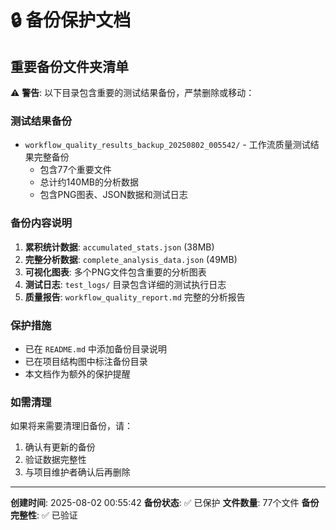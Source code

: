 # 🔒 备份保护文档

## 重要备份文件夹清单

⚠️ **警告**: 以下目录包含重要的测试结果备份，严禁删除或移动：

### 测试结果备份
- `workflow_quality_results_backup_20250802_005542/` - 工作流质量测试结果完整备份
  - 包含77个重要文件
  - 总计约140MB的分析数据
  - 包含PNG图表、JSON数据和测试日志

### 备份内容说明
1. **累积统计数据**: `accumulated_stats.json` (38MB)
2. **完整分析数据**: `complete_analysis_data.json` (49MB) 
3. **可视化图表**: 多个PNG文件包含重要的分析图表
4. **测试日志**: `test_logs/` 目录包含详细的测试执行日志
5. **质量报告**: `workflow_quality_report.md` 完整的分析报告

### 保护措施
- 已在 `README.md` 中添加备份目录说明
- 已在项目结构图中标注备份目录
- 本文档作为额外的保护提醒

### 如需清理
如果将来需要清理旧备份，请：
1. 确认有更新的备份
2. 验证数据完整性
3. 与项目维护者确认后再删除

---
**创建时间**: 2025-08-02 00:55:42
**备份状态**: ✅ 已保护
**文件数量**: 77个文件
**备份完整性**: ✅ 已验证